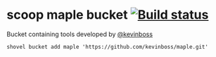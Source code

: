 # scoop maple bucket [![Build status](https://ci.appveyor.com/api/projects/status/4igiml0e7xqo5pr6?svg=true)](https://ci.appveyor.com/project/kevinboss/maple)

Bucket containing tools developed by [@kevinboss]( https://github.com/kevinboss )

`shovel bucket add maple 'https://github.com/kevinboss/maple.git'`
